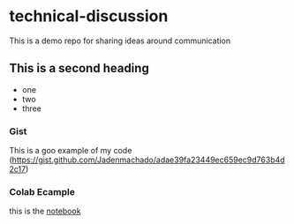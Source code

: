 # technical-discussion
This is a demo repo for sharing ideas around communication
## This is a second heading

* one
* two
* three
### Gist
This is a goo example of my code (https://gist.github.com/Jadenmachado/adae39fa23449ec659ec9d763b4d2c17)
### Colab Ecample
this is the [notebook](https://github.com/Jadenmachado/technical-discussion/blob/main/technical_docs.ipynb)
